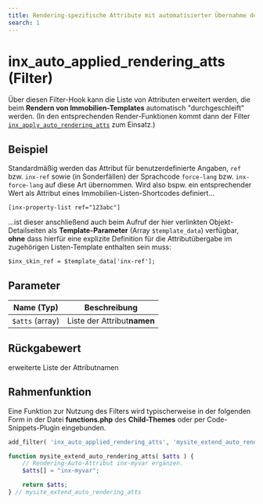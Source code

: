 ```yaml
---
title: Rendering-spezifische Attribute mit automatisierter Übernahme definieren (Filter)
search: 1
---
```


# inx_auto_applied_rendering_atts (Filter)

Über diesen Filter-Hook kann die Liste von Attributen erweitert werden, die beim **Rendern von Immobilien-Templates** automatisch "durchgeschleift" werden. (In den entsprechenden Render-Funktionen kommt dann der Filter [`inx_apply_auto_rendering_atts`](filter-inx-apply-auto-rendering-atts.html) zum Einsatz.)

## Beispiel

Standardmäßig werden das Attribut für benutzerdefinierte Angaben, `ref` bzw. `inx-ref` sowie (in Sonderfällen) der Sprachcode `force-lang` bzw. `inx-force-lang` auf diese Art übernommen. Wird also bspw. ein entsprechender Wert als Attribut eines Immobilien-Listen-Shortcodes definiert...

`[inx-property-list ref="123abc"]`

...ist dieser anschließend auch beim Aufruf der hier verlinkten Objekt-Detailseiten als **Template-Parameter** (Array `$template_data`) verfügbar, **ohne** dass hierfür eine explizite Definition für die Attributübergabe im zugehörigen Listen-Template enthalten sein muss:

`$inx_skin_ref = $template_data['inx-ref'];`

## Parameter

| Name (Typ) | Beschreibung |
| ---------- | ------------ |
| `$atts` (array) | Liste der Attribut**namen** |

## Rückgabewert

erweiterte Liste der Attributnamen

## Rahmenfunktion

Eine Funktion zur Nutzung des Filters wird typischerweise in der folgenden Form in der Datei **functions.php** des **Child-Themes** oder per Code-Snippets-Plugin eingebunden.

```php
add_filter( 'inx_auto_applied_rendering_atts', 'mysite_extend_auto_rendering_atts' );

function mysite_extend_auto_rendering_atts( $atts ) {
	// Rendering-Auto-Attribut inx-myvar ergänzen.
	$atts[] = "inx-myvar";

	return $atts;
} // mysite_extend_auto_rendering_atts
```